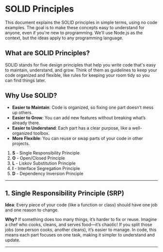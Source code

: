 # SOLID Principles
This document explains the SOLID principles in simple terms, using no code examples. The goal is to make these concepts easy to understand for anyone, even if you're new to programming. We'll use Node.js as the context, but the ideas apply to any programming language.

## What are SOLID Principles?
SOLID stands for five design principles that help you write code that's easy to maintain, understand, and grow. Think of them as guidelines to keep your code organized and flexible, like rules for keeping your room tidy so you can find things later.


## Why Use SOLID?
- **Easier to Maintain**: Code is organized, so fixing one part doesn’t mess up others.
- **Easier to Grow**: You can add new features without breaking what’s already there.
- **Easier to Understand**: Each part has a clear purpose, like a well-organized toolbox.
- **More Flexible**: You can reuse or swap parts of your code in other projects.


1. **S** - Single Responsibility Principle
2. **O** - Open/Closed Principle
3. **L** - Liskov Substitution Principle
4. **I** - Interface Segregation Principle
5. **D** - Dependency Inversion Principle

-----------------------------------------

## 1. Single Responsibility Principle (SRP)
**Idea**: Every piece of your code (like a function or class) should have one job and one reason to change.

**Why?** If something does too many things, it’s harder to fix or reuse. Imagine a chef who cooks, cleans, and serves food—it’s chaotic! If you split those jobs (one person cooks, another cleans), it’s easier to manage. In code, this means each part focuses on one task, making it simpler to understand and update.

---



